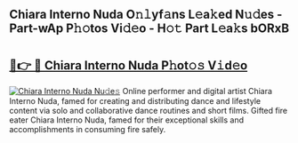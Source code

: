 ## Chiara Interno Nuda O𝚗𝚕yf𝚊ns L𝚎a𝚔ed N𝚞𝚍es - Part-wAp P𝚑𝚘tos Vi𝚍𝚎o - H𝚘𝚝 Part L𝚎a𝚔s bORxB

# <h2><a href="http://kfbta1.oniu.top/?m=Chiara+Interno+Nuda">🔗👉 🔴 Chiara Interno Nuda P𝚑ot𝚘𝚜 V𝚒d𝚎o</a></h2>

[![Chiara Interno Nuda Nu𝚍e𝚜](https://i.imgur.com/0qMVB7G.gif)](http://kfbta1.oniu.top/?m=Chiara+Interno+Nuda)
Online performer and digital artist Chiara Interno Nuda, famed for creating and distributing dance and lifestyle content via solo and collaborative dance routines and short films. Gifted fire eater Chiara Interno Nuda, famed for their exceptional skills and accomplishments in consuming fire safely.  
